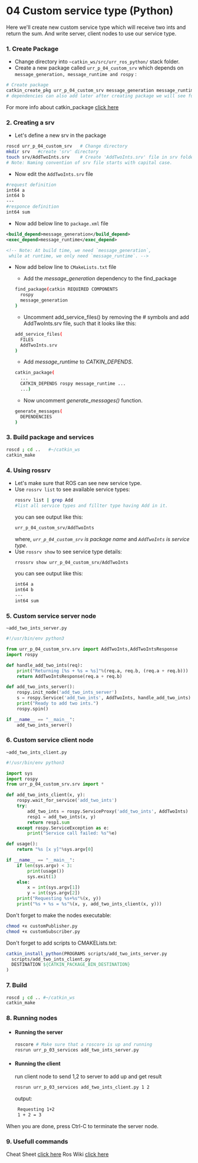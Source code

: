 # 04 Custom service type (Python)
Here we'll create new custom service type which will receive two ints and return the sum. And write server, client nodes to use our service type.

### 1. Create Package
- Change directory into `~catkin_ws/src/urr_ros_python/` stack folder.
- Create a new package called `urr_p_04_custom_srv` which depends on `message_generation, message_runtime and rospy` :
```bash
# Create package
catkin_create_pkg urr_p_04_custom_srv message_generation message_runtime rospy
# dependencies can also add later after creating package we will see further
```
For more info about catkin_package [click here](http://wiki.ros.org/ROS/Tutorials/CreatingPackage)


### 2. Creating a srv
-  Let's define a new srv in the package
```bash
roscd urr_p_04_custom_srv   # Change directory
mkdir srv   #create 'srv' directory
touch srv/AddTwoInts.srv    # Create 'AddTwoInts.srv' file in srv folder
# Note: Naming convention of srv file starts with capital case.
```

- Now edit the `AddTwoInts.srv` file
```bash
#request definition
int64 a
int64 b
---
#responce definition
int64 sum
```
- Now add below line to `package.xml`  file
```xml
<build_depend>message_generation</build_depend>
<exec_depend>message_runtime</exec_depend>

<!-- Note: At build time, we need `message_generation`,
 while at runtime, we only need `message_runtime`. -->
```

- Now add below line to `CMakeLists.txt`  file
  - Add the *message_generation* dependency to the find_package 
  ```bash
  find_package(catkin REQUIRED COMPONENTS
    rospy
    message_generation
  )
  ```
 
  - Uncomment add_service_files() by removing the # symbols and add AddTwoInts.srv file, such that it looks like this:
  ```bash
  add_service_files(
    FILES
    AddTwoInts.srv
  )
  ```
   - Add *message_runtime* to *CATKIN_DEPENDS*.
  ```bash
  catkin_package(
    ...
    CATKIN_DEPENDS rospy message_runtime ...
    ...)
  ```
  - Now uncomment *generate_messages()* function.
  ```bash
  generate_messages(
    DEPENDENCIES
  )
  ```

### 3. Build package and services
```bash
roscd ; cd ..   #~/catkin_ws
catkin_make
```
### 4. Using rossrv
- Let's make sure that ROS can see new service type.
- Use `rossrv list` to see available service types:
  ```bash
  rossrv list | grep Add 
  #list all service types and fillter type having Add in it.
  ```
  you can see output like this:
  ```bash
  urr_p_04_custom_srv/AddTwoInts
  ````
  where, *`urr_p_04_custom_srv` is package name* and *`AddTwoInts` is service type.*
- Use `rossrv show` to see service type details:
  ```bash
  rrossrv show urr_p_04_custom_srv/AddTwoInts
  ```
  you can see output like this:
  ```bash
  int64 a
  int64 b
  ---
  int64 sum
  ````

### 5. Custom service server node
`~add_two_ints_server.py`
```python
#!/usr/bin/env python3

from urr_p_04_custom_srv.srv import AddTwoInts,AddTwoIntsResponse
import rospy

def handle_add_two_ints(req):
    print("Returning [%s + %s = %s]"%(req.a, req.b, (req.a + req.b)))
    return AddTwoIntsResponse(req.a + req.b)

def add_two_ints_server():
    rospy.init_node('add_two_ints_server')
    s = rospy.Service('add_two_ints', AddTwoInts, handle_add_two_ints)
    print("Ready to add two ints.")
    rospy.spin()

if __name__ == "__main__":
    add_two_ints_server()
```
### 6. Custom service client node
`~add_two_ints_client.py`
```python
#!/usr/bin/env python3

import sys
import rospy
from urr_p_04_custom_srv.srv import *

def add_two_ints_client(x, y):
    rospy.wait_for_service('add_two_ints')
    try:
        add_two_ints = rospy.ServiceProxy('add_two_ints', AddTwoInts)
        resp1 = add_two_ints(x, y)
        return resp1.sum
    except rospy.ServiceException as e:
        print("Service call failed: %s"%e)

def usage():
    return "%s [x y]"%sys.argv[0]

if __name__ == "__main__":
    if len(sys.argv) < 3:
        print(usage())
        sys.exit(1)
    else:
        x = int(sys.argv[1])
        y = int(sys.argv[2])
    print("Requesting %s+%s"%(x, y))
    print("%s + %s = %s"%(x, y, add_two_ints_client(x, y)))
```
Don't forget to make the nodes executable:

 ```bash
 chmod +x customPublisher.py
 chmod +x customSubscriber.py
 ```
Don't forget to add scripts to CMAKELists.txt:
```cmake
catkin_install_python(PROGRAMS scripts/add_two_ints_server.py 
  scripts/add_two_ints_client.py
  DESTINATION ${CATKIN_PACKAGE_BIN_DESTINATION}
)
```
### 7. Build
```bash
roscd ; cd .. #~/catkin_ws
catkin_make
```
### 8. Running nodes
- ####  Running the server
   
    ```bash
    roscore # Make sure that a roscore is up and running
    rosrun urr_p_03_services add_two_ints_server.py
    ```
  
- ####  Running the client
   run client node to send 1,2 to server to add up and get result
   ```bash
   rosrun urr_p_03_services add_two_ints_client.py 1 2
   ```
    output:
   ```bash
    Requesting 1+2
    1 + 2 = 3
   ```

When you are done, press Ctrl-C to terminate  the server node.


### 9. Usefull commands
Cheat Sheet [click here](http://wiki.ros.org/ROS/Tutorials/CreatingPackage)
Ros Wiki [click here](http://wiki.ros.org/ROS/CommandLineTools)